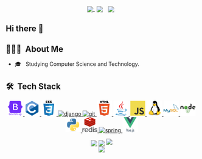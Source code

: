 <p align="center" dir="auto"> 
  <a href="https://komarev.com/ghpvc/?username=joyuanb42&abbreviated=true" target="_blank">
      <img align="center" src="https://komarev.com/ghpvc/?username=joyuanb42&abbreviated=true">
    </a>
    <img
      align="center"
      src="https://img.shields.io/github/stars/joyuanb42?style=flat&logoColor=%231677ff&labelColor=rgb(89, 89, 89)&color=rgb(3, 126, 187)"
      style="margin: 0 5px"
    />
    <img
      align="center"
      src="https://img.shields.io/github/followers/joyuanb42?style=flat&logoColor=%231677ff&labelColor=rgb(89, 89, 89)&color=rgb(3, 126, 187)"
      style="margin: 0 5px"
    />
</p>

## Hi there 👋 

## 👨🏻‍💻 &nbsp;About Me
- 🎓 &nbsp; Studying Computer Science and Technology.


## 🛠 &nbsp;Tech Stack
<div>
  <p align="center"> <a href="https://getbootstrap.com" target="_blank" rel="noreferrer"> <img src="https://raw.githubusercontent.com/devicons/devicon/master/icons/bootstrap/bootstrap-plain-wordmark.svg" alt="bootstrap" width="40" height="40"/> </a> <a href="https://www.cprogramming.com/" target="_blank" rel="noreferrer"> <img src="https://raw.githubusercontent.com/devicons/devicon/master/icons/c/c-original.svg" alt="c" width="40" height="40"/> </a> <a href="https://www.w3schools.com/css/" target="_blank" rel="noreferrer"> <img src="https://raw.githubusercontent.com/devicons/devicon/master/icons/css3/css3-original-wordmark.svg" alt="css3" width="40" height="40"/> </a> <a href="https://www.djangoproject.com/" target="_blank" rel="noreferrer"> <img src="https://cdn.worldvectorlogo.com/logos/django.svg" alt="django" width="40" height="40"/> </a> <a href="https://git-scm.com/" target="_blank" rel="noreferrer"> <img src="https://www.vectorlogo.zone/logos/git-scm/git-scm-icon.svg" alt="git" width="40" height="40"/> </a> <a href="https://www.w3.org/html/" target="_blank" rel="noreferrer"> <img src="https://raw.githubusercontent.com/devicons/devicon/master/icons/html5/html5-original-wordmark.svg" alt="html5" width="40" height="40"/> </a> <a href="https://www.java.com" target="_blank" rel="noreferrer"> <img src="https://raw.githubusercontent.com/devicons/devicon/master/icons/java/java-original.svg" alt="java" width="40" height="40"/> </a> <a href="https://developer.mozilla.org/en-US/docs/Web/JavaScript" target="_blank" rel="noreferrer"> <img src="https://raw.githubusercontent.com/devicons/devicon/master/icons/javascript/javascript-original.svg" alt="javascript" width="40" height="40"/> </a> <a href="https://www.linux.org/" target="_blank" rel="noreferrer"> <img src="https://raw.githubusercontent.com/devicons/devicon/master/icons/linux/linux-original.svg" alt="linux" width="40" height="40"/> </a> <a href="https://www.mysql.com/" target="_blank" rel="noreferrer"> <img src="https://raw.githubusercontent.com/devicons/devicon/master/icons/mysql/mysql-original-wordmark.svg" alt="mysql" width="40" height="40"/> </a> <a href="https://nodejs.org" target="_blank" rel="noreferrer"> <img src="https://raw.githubusercontent.com/devicons/devicon/master/icons/nodejs/nodejs-original-wordmark.svg" alt="nodejs" width="40" height="40"/> </a> <a href="https://www.python.org" target="_blank" rel="noreferrer"> <img src="https://raw.githubusercontent.com/devicons/devicon/master/icons/python/python-original.svg" alt="python" width="40" height="40"/> </a> <a href="https://redis.io" target="_blank" rel="noreferrer"> <img src="https://raw.githubusercontent.com/devicons/devicon/master/icons/redis/redis-original-wordmark.svg" alt="redis" width="40" height="40"/> </a> <a href="https://spring.io/" target="_blank" rel="noreferrer"> <img src="https://www.vectorlogo.zone/logos/springio/springio-icon.svg" alt="spring" width="40" height="40"/> </a> <a href="https://vuejs.org/" target="_blank" rel="noreferrer"> <img src="https://raw.githubusercontent.com/devicons/devicon/master/icons/vuejs/vuejs-original-wordmark.svg" alt="vuejs" width="40" height="40"/> </a> </p>
</div>

<div align="center">
  <img   align="center" src="https://github-readme-stats.vercel.app/api?username=joyuanb42&locale=en&line_height=33&show_icons=true&hide=&theme=&rank_icon=default"/>
  <img   align="center" src="https://github-readme-stats.vercel.app/api/top-langs/?username=joyuanb42&locale=en&line_height=33&theme=&langs_count=5&layout=compact"/>
<picture>
    <source media="(prefers-color-scheme: dark)" srcset="https://github-readme-streak-stats.herokuapp.com/?user=joyuanb42&theme=dark&hide_border=true" />
    <source media="(prefers-color-scheme: light)" srcset="https://github-readme-streak-stats.herokuapp.com/?user=joyuanb42&theme=light&hide_border=true" />
    <img src="https://github-readme-streak-stats.herokuapp.com/?user=joyuanb42&theme=default&hide_border=true" />
  </picture>
<div ><img  src="https://github-profile-trophy.vercel.app/?username=joyuanb42&theme=gruvbox&row=1&column=5&no-frame=true&no-bg=true" /><br/></div>
</div>


<!--
**joyuanb42/joyuanb42** is a ✨ _special_ ✨ repository because its `README.md` (this file) appears on your GitHub profile.

Here are some ideas to get you started:

- 🔭 I’m currently working on ...
- 🌱 I’m currently learning ...
- 👯 I’m looking to collaborate on ...
- 🤔 I’m looking for help with ...
- 💬 Ask me about ...
- 📫 How to reach me: ...
- 😄 Pronouns: ...
- ⚡ Fun fact: ...
-->
